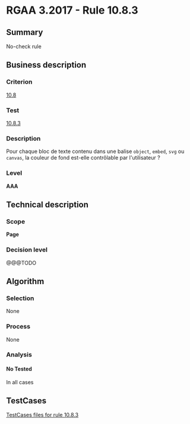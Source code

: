 # RGAA 3.2017 - Rule 10.8.3

## Summary
No-check rule


## Business description

### Criterion
[10.8](http://references.modernisation.gouv.fr/rgaa-accessibilite/criteres.html#crit-10-8)

### Test
[10.8.3](http://references.modernisation.gouv.fr/rgaa-accessibilite/criteres.html#test-10-8-3)

### Description
<div lang="fr">Pour chaque bloc de texte contenu dans une balise <code lang="en">object</code>, <code lang="en">embed</code>, <code lang="en">svg</code> ou <code lang="en">canvas</code>, la couleur de fond est-elle contr&#xF4;lable par l'utilisateur&nbsp;?</div>

### Level
**AAA**


## Technical description

### Scope
**Page**

### Decision level
@@@TODO


## Algorithm

### Selection
None

### Process
None

### Analysis

#### No Tested
In all cases


##  TestCases

[TestCases files for rule 10.8.3](https://github.com/Asqatasun/Asqatasun/tree/develop/rules/rules-rgaa3.2017/src/test/resources/testcases/rgaa32017/Rgaa32017Rule100803/)


